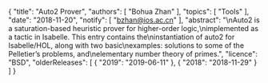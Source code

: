 {
    "title": "Auto2 Prover",
    "authors": [
        "Bohua Zhan"
    ],
    "topics": [
        "Tools"
    ],
    "date": "2018-11-20",
    "notify": [
        "bzhan@ios.ac.cn"
    ],
    "abstract": "\nAuto2 is a saturation-based heuristic prover for higher-order logic,\nimplemented as a tactic in Isabelle.  This entry contains the\ninstantiation of auto2 for Isabelle/HOL, along with two basic\nexamples: solutions to some of the Pelletier’s problems, and\nelementary number theory of primes.",
    "licence": "BSD",
    "olderReleases": [
        {
            "2019": "2019-06-11"
        },
        {
            "2018": "2018-11-29"
        }
    ]
}